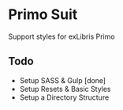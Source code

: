 # Primo Suit
Support styles for exLibris Primo

## Todo
+ Setup SASS & Gulp [done]
+ Setup Resets & Basic Styles
+ Setup a Directory Structure